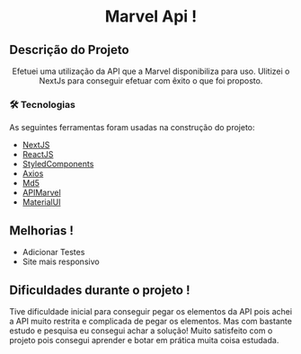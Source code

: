 <h1 align="center">Marvel Api !</h1>


## Descrição do Projeto
<p align="center">Efetuei uma utilização da API que a Marvel disponibiliza para uso. Ulitizei o NextJs para conseguir efetuar com êxito o que foi proposto.</p>

### 🛠 Tecnologias

As seguintes ferramentas foram usadas na construção do projeto:

- [NextJS](https://nextjs.org/)
- [ReactJS](https://pt-br.reactjs.org/)
- [StyledComponents](https://styled-components.com/)
- [Axios](https://www.npmjs.com/package/axios)
- [Md5](https://www.npmjs.com/package/md5)
- [APIMarvel](https://developer.marvel.com/)
- [MaterialUI](https://material-ui.com/pt/)

## Melhorias !

* Adicionar Testes
* Site mais responsivo

## Dificuldades durante o projeto !

Tive dificuldade inicial para conseguir pegar os elementos da API pois achei a API muito restrita e complicada de pegar os elementos. Mas com bastante estudo e pesquisa eu consegui achar a solução! Muito satisfeito com o projeto pois consegui aprender e botar em prática muita coisa estudada.
